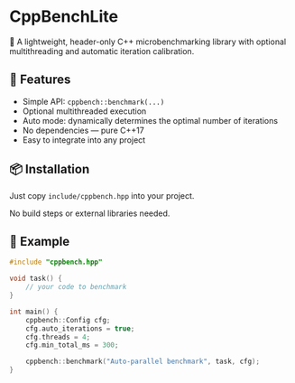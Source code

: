 # CppBenchLite

🧪 A lightweight, header-only C++ microbenchmarking library with optional multithreading and automatic iteration calibration.

## 🔧 Features

- Simple API: `cppbench::benchmark(...)`
- Optional multithreaded execution
- Auto mode: dynamically determines the optimal number of iterations
- No dependencies — pure C++17
- Easy to integrate into any project

## 📦 Installation

Just copy `include/cppbench.hpp` into your project.

No build steps or external libraries needed.

## 🚀 Example

```cpp
#include "cppbench.hpp"

void task() {
    // your code to benchmark
}

int main() {
    cppbench::Config cfg;
    cfg.auto_iterations = true;
    cfg.threads = 4;
    cfg.min_total_ms = 300;

    cppbench::benchmark("Auto-parallel benchmark", task, cfg);
}
